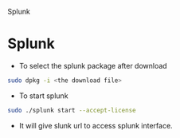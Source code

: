 Splunk
# Splunk

- To select the splunk package after download
```bash
sudo dpkg -i <the download file>
```
- To start splunk
```bash
sudo ./splunk start --accept-license
```

- It will give slunk url to access splunk interface.

